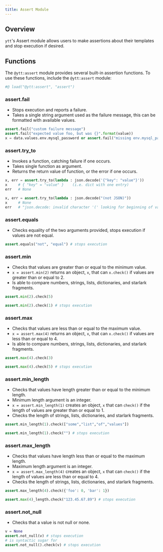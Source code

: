 ```yaml
---
title: Assert Module
---
```


## Overview

`ytt`'s Assert module allows users to make assertions about their templates and stop execution if desired. 

## Functions

The `@ytt:assert` module provides several built-in assertion functions.
To use these functions, include the `@ytt:assert` module:

```python
#@ load("@ytt:assert", "assert")
```


### assert.fail
 - Stops execution and reports a failure.
 - Takes a single string argument used as the failure message, this can be formatted with available values.
```python
assert.fail("custom failure message")
assert.fail("expected value foo, but was {}".format(value))
x = data.values.env.mysql_password or assert.fail("missing env.mysql_password")
```

### assert.try_to
 - Invokes a function, catching failure if one occurs.
 - Takes single function as argument.
 - Returns the return value of function, or the error if one occurs.
```python
x, err = assert.try_to(lambda : json.decode('{"key": "value"}'))
x     # { "key" = "value" }    (i.e. dict with one entry)
err   # None

x, err = assert.try_to(lambda : json.decode("(not JSON)"))
x     # None
err   # "json.decode: invalid character '(' looking for beginning of value"
```


### assert.equals
 - Checks equality of the two arguments provided, stops execution if values are not equal.
```python
assert.equals("not", "equal") # stops execution
```

### assert.min
 - Checks that values are greater than or equal to the minimum value.
 - `x = assert.min(2)` returns an object, `x`, that can `x.check()` if values are greater than or equal to 2.
 - Is able to compare numbers, strings, lists, dictionaries, and starlark fragments.
```python
assert.min(2).check(5)

assert.min(2).check(1) # stops execution
```

### assert.max
- Checks that values are less than or equal to the maximum value.
- `x = assert.max(4)` returns an object, `x`, that can `x.check()` if values are less than or equal to 4.
- Is able to compare numbers, strings, lists, dictionaries, and starlark fragments.
```python
assert.max(4).check(3)

assert.max(4).check(5) # stops execution
```

### assert.min_length
 - Checks that values have length greater than or equal to the minimum length.
 - Minimum length argument is an integer. 
 - `x = assert.min_length(1)` creates an object, `x` that can `check()` if the length of values are greater than or equal to 1.
 - Checks the length of strings, lists, dictionaries, and starlark fragments.
```python
assert.min_length(1).check(["some","list","of","values"])

assert.min_length(1).check("") # stops execution
```

### assert.max_length
- Checks that values have length less than or equal to the maximum length.
- Maximum length argument is an integer.
- `x = assert.max_length(4)` creates an object, `x` that can `check()` if the length of values are less than or equal to 4.
- Checks the length of strings, lists, dictionaries, and starlark fragments.
```python
assert.max_length(4).check({'foo': 0, 'bar': 1})

assert.max(4)_length.check("123.45.67.89") # stops execution
```

### assert.not_null
 - Checks that a value is not null or none.
```python
v = None
assert.not_null(v) # stops execution
# is syntactic sugar for
assert.not_null().check(v) # stops execution
```
